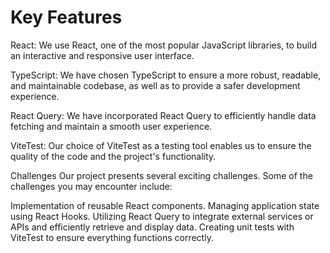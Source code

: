 # Key Features

React: We use React, one of the most popular JavaScript libraries, to build an interactive and responsive user interface.


TypeScript: We have chosen TypeScript to ensure a more robust, readable, and maintainable codebase, as well as to provide a safer development experience.


React Query: We have incorporated React Query to efficiently handle data fetching and maintain a smooth user experience.


ViteTest: Our choice of ViteTest as a testing tool enables us to ensure the quality of the code and the project's functionality.


Challenges
Our project presents several exciting challenges. Some of the challenges you may encounter include:


Implementation of reusable React components.
Managing application state using React Hooks.
Utilizing React Query to integrate external services or APIs and efficiently retrieve and display data.
Creating unit tests with ViteTest to ensure everything functions correctly.